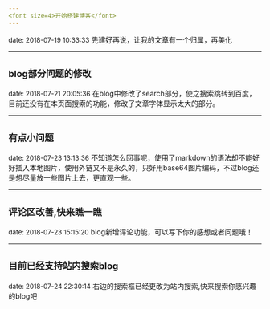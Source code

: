 ```yaml
---
<font size=4>开始搭建博客</font>
---
```

<font size=2>date: 2018-07-19 10:33:33</font>
先建好再说，让我的文章有一个归属，再美化

---
<font size=4>blog部分问题的修改</font>
---
<font size=2>date: 2018-07-21 20:05:36</font>
在blog中修改了search部分，使之搜索跳转到百度，目前还没有在本页面搜索的功能，修改了文章字体显示太大的部分。

---
<font size=4>有点小问题</font>
---
<font size=2>date: 2018-07-23 13:13:36</font>
不知道怎么回事呢，使用了markdown的语法却不能好好插入本地图片，使用外链又不是永久的，只好用base64图片编码，不过blog还是想尽量放一些图片上去，更直观一些。

---
<font size=4>评论区改善,快来瞧一瞧</font>
---
<font size=2>date: 2018-07-23 15:15:20</font>
blog新增评论功能，可以写下你的感想或者问题哦！

---
<font size=4>目前已经支持站内搜索blog</font>
---
<font size=2>date: 2018-07-24 22:30:14</font>
右边的搜索框已经更改为站内搜索,快来搜索你感兴趣的blog吧
